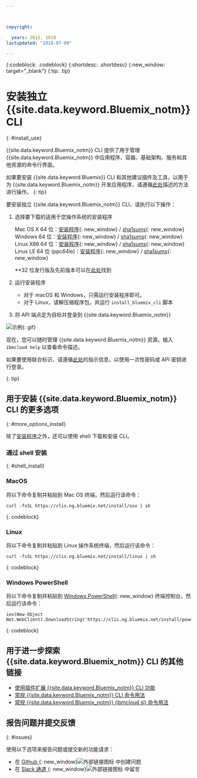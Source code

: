 ```yaml
---



copyright:

  years: 2015, 2018
lastupdated: "2018-07-09"

---
```


{:codeblock: .codeblock}
{:shortdesc: .shortdesc}
{:new_window: target="_blank"}
{:tip: .tip}


# 安装独立 {{site.data.keyword.Bluemix_notm}} CLI
{: #install_use}

{{site.data.keyword.Bluemix_notm}} CLI 提供了用于管理 {{site.data.keyword.Bluemix_notm}} 中应用程序、容器、基础架构、服务和其他资源的命令行界面。

如果要安装 {{site.data.keyword.Bluemix}} CLI 和其他建议插件及工具，以用于为 {{site.data.keyword.Bluemix_notm}} 开发应用程序，请遵循[此处](/docs/cli/index.html)描述的方法进行操作。
{: tip}

要安装独立 {{site.data.keyword.Bluemix_notm}} CLI，请执行以下操作：

1. 选择要下载的适用于您操作系统的安装程序

   Mac OS X 64 位：[安装程序](https://clis.ng.bluemix.net/download/bluemix-cli/latest/osx){: new_window} / [sha1sums](https://clis.ng.bluemix.net/download/bluemix-cli/latest/osx/checksum){: new_window} <br>
   Windows 64 位：[安装程序](https://clis.ng.bluemix.net/download/bluemix-cli/latest/win64){: new_window} / [sha1sums](https://clis.ng.bluemix.net/download/bluemix-cli/latest/win64/checksum){: new_window} <br>
   Linux X86 64 位：[安装程序](https://clis.ng.bluemix.net/download/bluemix-cli/latest/linux64){: new_window} / [sha1sums](https://clis.ng.bluemix.net/download/bluemix-cli/latest/linux64/checksum){: new_window} <br>
   Linux LE 64 位 (ppc64le)：[安装程序](https://clis.ng.bluemix.net/download/bluemix-cli/latest/ppc64le){: new_window} / [sha1sums](https://clis.ng.bluemix.net/download/bluemix-cli/latest/ppc64le/checksum){: new_window}<br>

   **32 位发行版及先前版本可以在[此处](all_versions.html)找到

1. 运行安装程序
   * 对于 macOS 和 Windows，只需运行安装程序即可。
   * 对于 Linux，请解压缩程序包，并运行 `install_bluemix_cli` 脚本

1. 将 API 端点定为目标并登录到 {{site.data.keyword.Bluemix_notm}}

  ![示例](example.gif){: gif}

现在，您可以随时管理 {{site.data.keyword.Bluemix_notm}} 资源。输入 `ibmcloud help` 以查看命令描述。

如果要使用联合标识，请遵循[此处](https://console.bluemix.net/docs/iam/login_fedid.html#federated_id)的指示信息，以使用一次性密码或 API 密钥进行登录。
  
{: tip}

## 用于安装 {{site.data.keyword.Bluemix_notm}} CLI 的更多选项
{: #more_options_install}


除了[安装程序](install_use_cli.html#getting_started)之外，还可以使用 shell 下载和安装 CLI。 


### 通过 shell 安装
{: #shell_install}


### MacOS

将以下命令复制并粘贴到 Mac OS 终端，然后运行该命令：

```
curl -fsSL https://clis.ng.bluemix.net/install/osx | sh
```
{: codeblock}

### Linux

将以下命令复制并粘贴到 Linux 操作系统终端，然后运行该命令：

```
curl -fsSL https://clis.ng.bluemix.net/install/linux | sh
```
{: codeblock}

### Windows PowerShell

将以下命令复制并粘贴到 [Windows PowerShell](https://msdn.microsoft.com/en-us/powershell/scripting/getting-started/getting-started-with-windows-powershell){: new_window} 终端控制台，然后运行该命令：

```
iex(New-Object Net.WebClient).DownloadString('https://clis.ng.bluemix.net/install/powershell')
```
{: codeblock}

## 用于进一步探索 {{site.data.keyword.Bluemix_notm}} CLI 的其他链接

* [使用插件扩展 {{site.data.keyword.Bluemix_notm}} CLI 功能](/docs/cli/reference/bluemix_cli/extend_cli.html)
* [常规 {{site.data.keyword.Bluemix_notm}} CLI 命令用法](/docs/cli/reference/bluemix_cli/bx_cli.html)
* [常规 {{site.data.keyword.Bluemix_notm}} (ibmcloud sl) 命令用法](/docs/cli/reference/softlayer/index.html)


## 报告问题并提交反馈
{: #issues}

使用以下选项来报告问题或提交新的功能请求：
 * 在 [Github ](https://github.com/IBM-Bluemix/bluemix-cli-release/issues){: new_window}![外部链接图标](../../../icons/launch-glyph.svg) 中创建问题
 * 在 [Slack 通道 ](https://dwopen.slack.com/messages/bluemix-cli/){: new_window}![外部链接图标](../../../icons/launch-glyph.svg) 中留言
